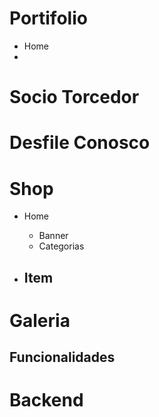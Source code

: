 # Portifolio
- Home
- 
# Socio Torcedor
# Desfile Conosco
# Shop
- Home
	- Banner
	- Categorias

- Item
	- 
# Galeria

## Funcionalidades

# Backend
##
###



